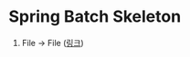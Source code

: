 # Spring Batch Skeleton

1. File -> File (<a href="https://github.com/JungwooSim/spring-batch-skeleton/tree/main/first-batch" target="_blank">링크</a>)</br>

